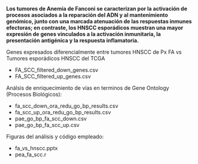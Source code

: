**Los tumores de Anemia de Fanconi se caracterizan por la activación de procesos asociados a la reparación del ADN y al mantenimiento genómico, junto con una marcada atenuación de las respuestas inmunes efectoras; en contraste, los HNSCC esporádicos muestran una mayor expresión de genes vinculados a la activación inmunitaria, la presentación antigénica y la respuesta inflamatoria.**

Genes expresados diferencialmente entre tumores HNSCC de Px FA vs Tumores esporádicos HNSCC del TCGA
+ FA_SCC_filtered_down_genes.csv
+ FA_SCC_filtered_up_genes.csv

Análsis de enriquecimiento de vías en terminos de Gene Ontology (Procesos Biológicos):
+ fa_scc_down_ora_redu_go_bp_results.csv
+ fa_scc_up_ora_redu_go_bp_results.csv
+ pae_go_bp_fa_scc_down.csv
+ pae_go_bp_fa_scc_up.csv

Figuras del análisis y código empleado:
+ fa_vs_hnscc.pptx
+ pea_fa_scc.r

